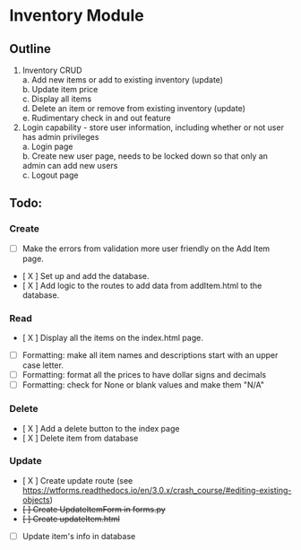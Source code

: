 # Inventory Module

## Outline

1. Inventory CRUD  
    a. Add new items or add to existing inventory (update)   
    b. Update item price  
    c. Display all items  
    d. Delete an item or remove from existing inventory (update)  
    e. Rudimentary check in and out feature  
2. Login capability - store user information, including whether or not user has admin privileges  
    a. Login page  
    b. Create new user page, needs to be locked down so that only an admin can add new users  
    c. Logout page

## Todo:
### Create
- [ ] Make the errors from validation more user friendly on the Add Item page.  
- [ X ] Set up and add the database.
- [ X ] Add logic to the routes to add data from addItem.html to the database.
### Read
- [ X ] Display all the items on the index.html page.
- [ ] Formatting: make all item names and descriptions start with an upper case letter.
- [ ] Formatting: format all the prices to have dollar signs and decimals
- [ ] Formatting: check for None or blank values and make them "N/A"
### Delete
- [ X ] Add a delete button to the index page
- [ X ] Delete item from database
### Update
- [ X ] Create update route (see https://wtforms.readthedocs.io/en/3.0.x/crash_course/#editing-existing-objects)
- ~~[ ] Create UpdateItemForm in forms.py~~
- ~~[ ] Create updateItem.html~~
- [ ] Update item's info in database
